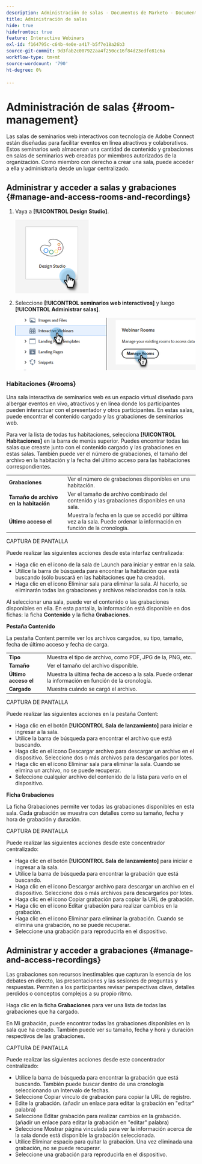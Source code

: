 ```yaml
---
description: Administración de salas - Documentos de Marketo - Documentación del producto
title: Administración de salas
hide: true
hidefromtoc: true
feature: Interactive Webinars
exl-id: f164795c-c64b-4e0e-a417-b5f7e18a26b3
source-git-commit: 9d3fab2c007922aa4f250cc16f84d23edfe81c6a
workflow-type: tm+mt
source-wordcount: '790'
ht-degree: 0%

---
```


# Administración de salas {#room-management}

Las salas de seminarios web interactivos con tecnología de Adobe Connect están diseñadas para facilitar eventos en línea atractivos y colaborativos. Estos seminarios web almacenan una cantidad de contenido y grabaciones en salas de seminarios web creadas por miembros autorizados de la organización. Como miembro con derecho a crear una sala, puede acceder a ella y administrarla desde un lugar centralizado.

## Administrar y acceder a salas y grabaciones {#manage-and-access-rooms-and-recordings}

1. Vaya a **[!UICONTROL Design Studio]**.

   ![](assets/room-management-1.png)

1. Seleccione **[!UICONTROL seminarios web interactivos]** y luego **[!UICONTROL Administrar salas]**.

   ![](assets/room-management-2.png)

### Habitaciones {#rooms}

Una sala interactiva de seminarios web es un espacio virtual diseñado para albergar eventos en vivo, atractivos y en línea donde los participantes pueden interactuar con el presentador y otros participantes. En estas salas, puede encontrar el contenido cargado y las grabaciones de seminarios web.

Para ver la lista de todas tus habitaciones, selecciona **[!UICONTROL Habitaciones]** en la barra de menús superior. Puedes encontrar todas las salas que creaste junto con el contenido cargado y las grabaciones en estas salas. También puede ver el número de grabaciones, el tamaño del archivo en la habitación y la fecha del último acceso para las habitaciones correspondientes.

<table><tbody>
  <tr>
    <td><b>Grabaciones</td>
    <td>Ver el número de grabaciones disponibles en una habitación.</td>
  </tr>
  <tr>
    <td><b>Tamaño de archivo en la habitación</td>
    <td>Ver el tamaño de archivo combinado del contenido y las grabaciones disponibles en una sala.</td>
  </tr>
  <tr>
    <td><b>Último acceso el</td>
    <td>Muestra la fecha en la que se accedió por última vez a la sala. Puede ordenar la información en función de la cronología.</td>
  </tr>
</tbody>
</table>

CAPTURA DE PANTALLA

Puede realizar las siguientes acciones desde esta interfaz centralizada:

* Haga clic en el icono de la sala de Launch para iniciar y entrar en la sala.
* Utilice la barra de búsqueda para encontrar la habitación que está buscando (sólo buscará en las habitaciones que ha creado).
* Haga clic en el icono Eliminar sala para eliminar la sala. Al hacerlo, se eliminarán todas las grabaciones y archivos relacionados con la sala.

Al seleccionar una sala, puede ver el contenido o las grabaciones disponibles en ella. En esta pantalla, la información está disponible en dos fichas: la ficha **Contenido** y la ficha **Grabaciones**.

**Pestaña Contenido**

La pestaña Content permite ver los archivos cargados, su tipo, tamaño, fecha de último acceso y fecha de carga.

<table><tbody>
  <tr>
    <td><b>Tipo</td>
    <td>Muestra el tipo de archivo, como PDF, JPG de la, PNG, etc.</td>
  </tr>
  <tr>
    <td><b>Tamaño</td>
    <td>Ver el tamaño del archivo disponible.</td>
  </tr>
  <tr>
    <td><b>Último acceso el</td>
    <td>Muestra la última fecha de acceso a la sala. Puede ordenar la información en función de la cronología.</td>
  </tr>
  <tr>
    <td><b>Cargado</td>
    <td>Muestra cuándo se cargó el archivo.</td>
  </tr>
</tbody>
</table>

CAPTURA DE PANTALLA

Puede realizar las siguientes acciones en la pestaña Content:

* Haga clic en el botón **[!UICONTROL Sala de lanzamiento]** para iniciar e ingresar a la sala.
* Utilice la barra de búsqueda para encontrar el archivo que está buscando.
* Haga clic en el icono Descargar archivo para descargar un archivo en el dispositivo. Seleccione dos o más archivos para descargarlos por lotes.
* Haga clic en el icono Eliminar sala para eliminar la sala. Cuando se elimina un archivo, no se puede recuperar.
* Seleccione cualquier archivo del contenido de la lista para verlo en el dispositivo.

**Ficha Grabaciones**

La ficha Grabaciones permite ver todas las grabaciones disponibles en esta sala. Cada grabación se muestra con detalles como su tamaño, fecha y hora de grabación y duración.

CAPTURA DE PANTALLA

Puede realizar las siguientes acciones desde este concentrador centralizado:

* Haga clic en el botón **[!UICONTROL Sala de lanzamiento]** para iniciar e ingresar a la sala.
* Utilice la barra de búsqueda para encontrar la grabación que está buscando.
* Haga clic en el icono Descargar archivo para descargar un archivo en el dispositivo. Seleccione dos o más archivos para descargarlos por lotes.
* Haga clic en el icono Copiar grabación para copiar la URL de grabación.
* Haga clic en el icono Editar grabación para realizar cambios en la grabación.
* Haga clic en el icono Eliminar para eliminar la grabación. Cuando se elimina una grabación, no se puede recuperar.
* Seleccione una grabación para reproducirla en el dispositivo.

## Administrar y acceder a grabaciones {#manage-and-access-recordings}

Las grabaciones son recursos inestimables que capturan la esencia de los debates en directo, las presentaciones y las sesiones de preguntas y respuestas. Permiten a los participantes revisar perspectivas clave, detalles perdidos o conceptos complejos a su propio ritmo.

Haga clic en la ficha **Grabaciones** para ver una lista de todas las grabaciones que ha cargado.

En Mi grabación, puede encontrar todas las grabaciones disponibles en la sala que ha creado. También puede ver su tamaño, fecha y hora y duración respectivos de las grabaciones.

CAPTURA DE PANTALLA

Puede realizar las siguientes acciones desde este concentrador centralizado:

* Utilice la barra de búsqueda para encontrar la grabación que está buscando. También puede buscar dentro de una cronología seleccionando un Intervalo de fechas.
* Seleccione Copiar vínculo de grabación   para copiar la URL de registro.
* Edite la grabación. (añadir un enlace para editar la grabación en &quot;editar&quot; palabra)
* Seleccione Editar grabación para realizar cambios en la grabación. (añadir un enlace para editar la grabación en &quot;editar&quot; palabra)
* Seleccione Mostrar página vinculada   para ver la información acerca de la sala donde está disponible la grabación seleccionada.
* Utilice Eliminar espacio para quitar la grabación. Una vez eliminada una grabación, no se puede recuperar.
* Seleccione una grabación para reproducirla en el dispositivo.

